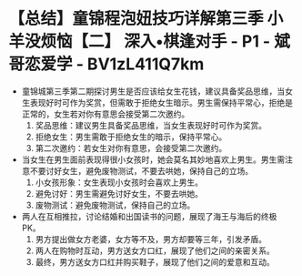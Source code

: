 # 【总结】童锦程泡妞技巧详解第三季 小羊没烦恼【二】 深入•棋逢对手 - P1 - 斌哥恋爱学 - BV1zL411Q7km

-   童锦城第三季第二期探讨男生是否应该给女生花钱，建议具备奖品思维，当女生表现好时可作为奖赏，但需敢于拒绝女生暗示。男生需保持平常心，拒绝是正常的，女生若对你有意思会接受第二次邀约。
    1.  奖品思维：建议男生具备奖品思维，当女生表现好时可作为奖赏。
    2.  拒绝女生：男生需敢于拒绝女生的暗示，保持平常心。
    3.  第二次邀约：若女生对你有意思，会接受第二次邀约。
-   当女生在男生面前表现得很小女孩时，她会莫名其妙地喜欢上男生。男生需注意不要讨好女生，避免废物测试，不要去哄她，保持自己的立场。
    1.  小女孩形象：女生表现小女孩时会喜欢上男生。
    2.  避免讨好：男生需避免讨好女生，不要去哄她。
    3.  废物测试：避免废物测试，保持自己的立场。
-   两人在互相推拉，讨论结婚和出国读书的问题，展现了海王与海后的终极PK。
    1.  男方提出做女方老婆，女方等不及，男方却要等三年，引发矛盾。
    2.  两人在购物时互动，男方送女方口红，展现了他们之间的亲密关系。
    3.  最终，男方送女方口红并购买鞋子，展现了他们之间的爱意和互动。